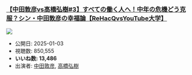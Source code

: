 ### [【中田敦彦vs高橋弘樹#3】すべての働く人へ！中年の危機どう克服？シン・中田敦彦の幸福論【ReHacQvsYouTube大学】](https://www.youtube.com/watch?v=bAgYLjP2LPc)
[![](https://img.youtube.com/vi/bAgYLjP2LPc/sddefault.jpg)](https://www.youtube.com/watch?v=bAgYLjP2LPc)
-   公開日: 2025-01-03
-   視聴数: 850,555
-   **いいね数: 13,486**
-   出演者: [中田敦彦](/rehacq_fan/people/中田敦彦 "wikilink"), [高橋弘樹](/rehacq_fan/people/高橋弘樹 "wikilink")
